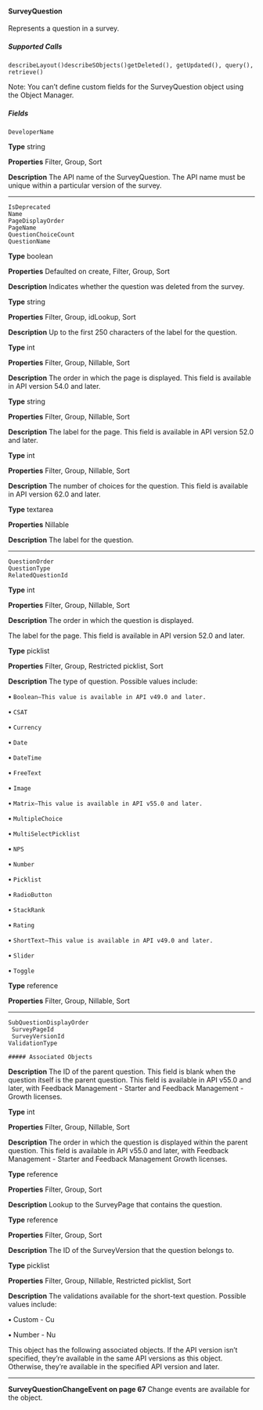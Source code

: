 #### SurveyQuestion

Represents a question in a survey.

##### Supported Calls
```
describeLayout()describeSObjects()getDeleted(), getUpdated(), query(), retrieve()

```
Note: You can’t define custom fields for the SurveyQuestion object using the Object Manager.

##### Fields

```
DeveloperName

```

**Type**
string

**Properties**
Filter, Group, Sort

**Description**
The API name of the SurveyQuestion. The API name must be unique within a particular
version of the survey.


-----

```
IsDeprecated
Name
PageDisplayOrder
PageName
QuestionChoiceCount
QuestionName

```

**Type**
boolean

**Properties**
Defaulted on create, Filter, Group, Sort

**Description**
Indicates whether the question was deleted from the survey.

**Type**
string

**Properties**
Filter, Group, idLookup, Sort

**Description**
Up to the first 250 characters of the label for the question.

**Type**
int

**Properties**
Filter, Group, Nillable, Sort

**Description**
The order in which the page is displayed. This field is available in API version 54.0 and later.

**Type**
string

**Properties**
Filter, Group, Nillable, Sort

**Description**
The label for the page. This field is available in API version 52.0 and later.

**Type**
int

**Properties**
Filter, Group, Nillable, Sort

**Description**
The number of choices for the question. This field is available in API version 62.0 and later.

**Type**
textarea

**Properties**
Nillable

**Description**
The label for the question.


-----

```
QuestionOrder
QuestionType
RelatedQuestionId

```

**Type**
int

**Properties**
Filter, Group, Nillable, Sort

**Description**
The order in which the question is displayed.

The label for the page. This field is available in API version 52.0 and later.

**Type**
picklist

**Properties**
Filter, Group, Restricted picklist, Sort

**Description**
The type of question. Possible values include:

**•** `Boolean—This value is available in API v49.0 and later.`

**•** `CSAT`

**•** `Currency`

**•** `Date`

**•** `DateTime`

**•** `FreeText`

**•** `Image`

**•** `Matrix—This value is available in API v55.0 and later.`

**•** `MultipleChoice`

**•** `MultiSelectPicklist`

**•** `NPS`

**•** `Number`

**•** `Picklist`

**•** `RadioButton`

**•** `StackRank`

**•** `Rating`

**•** `ShortText—This value is available in API v49.0 and later.`

**•** `Slider`

**•** `Toggle`

**Type**
reference

**Properties**
Filter, Group, Nillable, Sort


-----

```
SubQuestionDisplayOrder
 SurveyPageId
 SurveyVersionId
ValidationType

##### Associated Objects

```

**Description**
The ID of the parent question. This field is blank when the question itself is the parent question.
This field is available in API v55.0 and later, with Feedback Management - Starter and Feedback
Management - Growth licenses.

**Type**
int

**Properties**
Filter, Group, Nillable, Sort

**Description**
The order in which the question is displayed within the parent question. This field is available
in API v55.0 and later, with Feedback Management - Starter and Feedback Management Growth licenses.

**Type**
reference

**Properties**
Filter, Group, Sort

**Description**
Lookup to the SurveyPage that contains the question.

**Type**
reference

**Properties**
Filter, Group, Sort

**Description**
The ID of the SurveyVersion that the question belongs to.

**Type**
picklist

**Properties**
Filter, Group, Nillable, Restricted picklist, Sort

**Description**
The validations available for the short-text question. Possible values include:

**•** Custom - Cu

**•** Number - Nu


This object has the following associated objects. If the API version isn’t specified, they’re available in the same API versions as this object.
Otherwise, they’re available in the specified API version and later.


-----

**SurveyQuestionChangeEvent on page 67**
Change events are available for the object.
